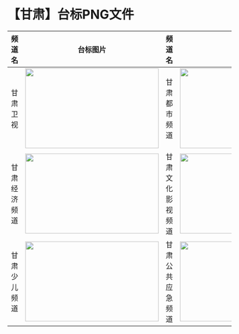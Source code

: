 # 【甘肃】台标PNG文件
|频道名|台标图片|频道名|台标图片|
|:---|:---:|:---|:---:|
|甘肃卫视|<img src="https://raw.githubusercontent.com/wanglindl/TVLogo/main/img/Gansu.png" width="300" height="180">|甘肃都市频道|<img src="https://raw.githubusercontent.com/wanglindl/TVLogo/main/img/Gansu1.png" width="300" height="180">|
|甘肃经济频道|<img src="https://raw.githubusercontent.com/wanglindl/TVLogo/main/img/Gansu2.png" width="300" height="180">|甘肃文化影视频道|<img src="https://raw.githubusercontent.com/wanglindl/TVLogo/main/img/Gansu3.png" width="300" height="180">|
|甘肃少儿频道|<img src="https://raw.githubusercontent.com/wanglindl/TVLogo/main/img/Gansu4.png" width="300" height="180">|甘肃公共应急频道|<img src="https://raw.githubusercontent.com/wanglindl/TVLogo/main/img/Gansu5.png" width="300" height="180">|